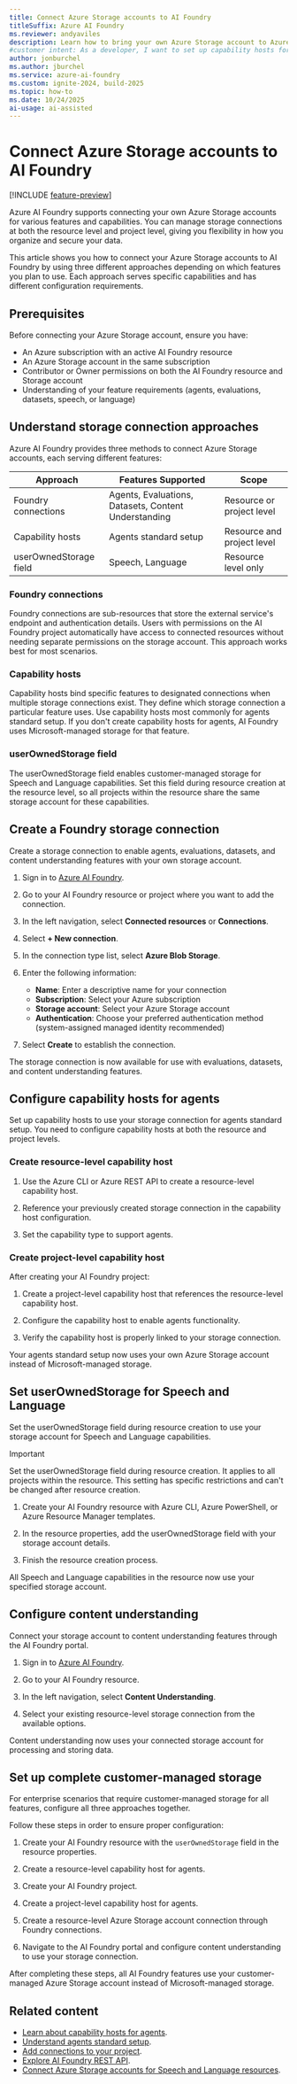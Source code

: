```yaml
---
title: Connect Azure Storage accounts to AI Foundry
titleSuffix: Azure AI Foundry
ms.reviewer: andyaviles
description: Learn how to bring your own Azure Storage account to Azure AI Foundry for agents, evaluations, datasets, and other capabilities.
#customer intent: As a developer, I want to set up capability hosts for agents so that I can use my own Azure Storage account instead of Microsoft-managed storage.
author: jonburchel
ms.author: jburchel
ms.service: azure-ai-foundry
ms.custom: ignite-2024, build-2025
ms.topic: how-to
ms.date: 10/24/2025
ai-usage: ai-assisted
---
```


# Connect Azure Storage accounts to AI Foundry

[!INCLUDE [feature-preview](../includes/feature-preview.md)]

Azure AI Foundry supports connecting your own Azure Storage accounts for various features and capabilities. You can manage storage connections at both the resource level and project level, giving you flexibility in how you organize and secure your data.

This article shows you how to connect your Azure Storage accounts to AI Foundry by using three different approaches depending on which features you plan to use. Each approach serves specific capabilities and has different configuration requirements.

## Prerequisites

Before connecting your Azure Storage account, ensure you have:

- An Azure subscription with an active AI Foundry resource
- An Azure Storage account in the same subscription
- Contributor or Owner permissions on both the AI Foundry resource and Storage account
- Understanding of your feature requirements (agents, evaluations, datasets, speech, or language)

## Understand storage connection approaches

Azure AI Foundry provides three methods to connect Azure Storage accounts, each serving different features:

| **Approach** | **Features Supported** | **Scope** |
|-------------|------------------------|-----------|
| Foundry connections | Agents, Evaluations, Datasets, Content Understanding | Resource or project level |
| Capability hosts | Agents standard setup | Resource and project level |
| userOwnedStorage field | Speech, Language | Resource level only |

### Foundry connections

Foundry connections are sub-resources that store the external service's endpoint and authentication details. Users with permissions on the AI Foundry project automatically have access to connected resources without needing separate permissions on the storage account. This approach works best for most scenarios.

### Capability hosts

Capability hosts bind specific features to designated connections when multiple storage connections exist. They define which storage connection a particular feature uses. Use capability hosts most commonly for agents standard setup. If you don't create capability hosts for agents, AI Foundry uses Microsoft-managed storage for that feature.

### userOwnedStorage field

The userOwnedStorage field enables customer-managed storage for Speech and Language capabilities. Set this field during resource creation at the resource level, so all projects within the resource share the same storage account for these capabilities.

## Create a Foundry storage connection

Create a storage connection to enable agents, evaluations, datasets, and content understanding features with your own storage account.

1. Sign in to [Azure AI Foundry](https://ai.azure.com).

1. Go to your AI Foundry resource or project where you want to add the connection.

1. In the left navigation, select **Connected resources** or **Connections**.

1. Select **+ New connection**.

1. In the connection type list, select **Azure Blob Storage**.

1. Enter the following information:

   - **Name**: Enter a descriptive name for your connection
   - **Subscription**: Select your Azure subscription
   - **Storage account**: Select your Azure Storage account
   - **Authentication**: Choose your preferred authentication method (system-assigned managed identity recommended)

1. Select **Create** to establish the connection.

The storage connection is now available for use with evaluations, datasets, and content understanding features.

## Configure capability hosts for agents

Set up capability hosts to use your storage connection for agents standard setup. You need to configure capability hosts at both the resource and project levels.

### Create resource-level capability host

1. Use the Azure CLI or Azure REST API to create a resource-level capability host.

1. Reference your previously created storage connection in the capability host configuration.

1. Set the capability type to support agents.

### Create project-level capability host

After creating your AI Foundry project:

1. Create a project-level capability host that references the resource-level capability host.

1. Configure the capability host to enable agents functionality.

1. Verify the capability host is properly linked to your storage connection.

Your agents standard setup now uses your own Azure Storage account instead of Microsoft-managed storage.

## Set userOwnedStorage for Speech and Language

Set the userOwnedStorage field during resource creation to use your storage account for Speech and Language capabilities.

> [!IMPORTANT]
> Set the userOwnedStorage field during resource creation. It applies to all projects within the resource. This setting has specific restrictions and can't be changed after resource creation.

1. Create your AI Foundry resource with Azure CLI, Azure PowerShell, or Azure Resource Manager templates.

1. In the resource properties, add the userOwnedStorage field with your storage account details.

1. Finish the resource creation process.

All Speech and Language capabilities in the resource now use your specified storage account.

## Configure content understanding

Connect your storage account to content understanding features through the AI Foundry portal.

1. Sign in to [Azure AI Foundry](https://ai.azure.com).

1. Go to your AI Foundry resource.

1. In the left navigation, select **Content Understanding**.

1. Select your existing resource-level storage connection from the available options.

Content understanding now uses your connected storage account for processing and storing data.

## Set up complete customer-managed storage

For enterprise scenarios that require customer-managed storage for all features, configure all three approaches together.

Follow these steps in order to ensure proper configuration:

1. Create your AI Foundry resource with the `userOwnedStorage` field in the resource properties.

1. Create a resource-level capability host for agents.

1. Create your AI Foundry project.

1. Create a project-level capability host for agents.

1. Create a resource-level Azure Storage account connection through Foundry connections.

1. Navigate to the AI Foundry portal and configure content understanding to use your storage connection.

After completing these steps, all AI Foundry features use your customer-managed Azure Storage account instead of Microsoft-managed storage.

## Related content

- [Learn about capability hosts for agents](../agents/concepts/capability-hosts.md).
- [Understand agents standard setup](../agents/concepts/standard-agent-setup.md).
- [Add connections to your project](connections-add.md).
- [Explore AI Foundry REST API](/rest/api/aifoundry/aiprojects/datasets?view=rest-aifoundry-aiprojects-v1).
- [Connect Azure Storage accounts for Speech and Language resources](../../ai-services/speech-service/bring-your-own-storage-speech-resource.md?tabs=portal).
